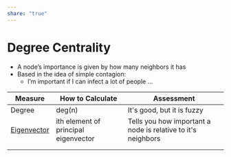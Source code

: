 ```yaml
---  
share: "true"  
---  
```

# Degree Centrality  
  
- A node’s importance is given by how many neighbors it has  
- Based in the idea of simple contagion:   
	- I’m important if I can infect a lot of people …  
  
| Measure         | How to Calculate                     | Assessment                                                   |  
| --------------- | ------------------------------------ | ------------------------------------------------------------ |  
| Degree          | deg(n)                               | It's good, but it is fuzzy                                   |  
| [Eigenvector](./Eigenvector.md) | ith element of principal eigenvector | Tells you how important a node is relative to it's neighbors |  
|                 |                                      |                                                              |  
|                 |                                      |                                                              |  
